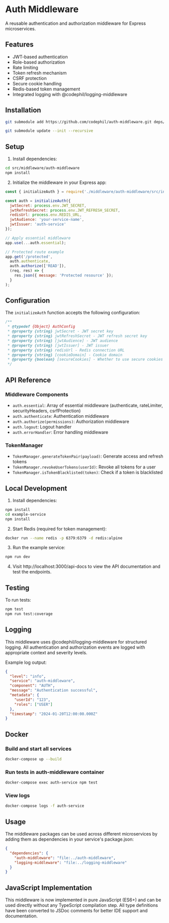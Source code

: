 # Auth Middleware

A reusable authentication and authorization middleware for Express microservices.

## Features

- JWT-based authentication
- Role-based authorization
- Rate limiting
- Token refresh mechanism
- CSRF protection
- Secure cookie handling
- Redis-based token management
- Integrated logging with @codephil/logging-middleware

## Installation

```bash
git submodule add https://github.com/codephil/auth-middleware.git deps/auth-middleware

git submodule update --init --recursive
```

## Setup

1. Install dependencies:

```bash
cd src/middleware/auth-middleware
npm install
```

2. Initialize the middleware in your Express app:

```javascript
const { initializeAuth } = require('./middleware/auth-middleware/src/index');

const auth = initializeAuth({
  jwtSecret: process.env.JWT_SECRET,
  jwtRefreshSecret: process.env.JWT_REFRESH_SECRET,
  redisUrl: process.env.REDIS_URL,
  jwtAudience: 'your-service-name',
  jwtIssuer: 'auth-service'
});

// Apply essential middleware
app.use(...auth.essential);

// Protected route example
app.get('/protected',
  auth.authenticate,
  auth.authorize(['READ']),
  (req, res) => {
    res.json({ message: 'Protected resource' });
  }
);
```

## Configuration

The `initializeAuth` function accepts the following configuration:

```javascript
/**
 * @typedef {Object} AuthConfig
 * @property {string} jwtSecret - JWT secret key
 * @property {string} jwtRefreshSecret - JWT refresh secret key
 * @property {string} [jwtAudience] - JWT audience
 * @property {string} [jwtIssuer] - JWT issuer
 * @property {string} redisUrl - Redis connection URL
 * @property {string} [cookieDomain] - Cookie domain
 * @property {boolean} [secureCookies] - Whether to use secure cookies
 */
```

## API Reference

### Middleware Components

- `auth.essential`: Array of essential middleware (authenticate, rateLimiter, securityHeaders, csrfProtection)
- `auth.authenticate`: Authentication middleware
- `auth.authorize(permissions)`: Authorization middleware
- `auth.logout`: Logout handler
- `auth.errorHandler`: Error handling middleware

### TokenManager

- `TokenManager.generateTokenPair(payload)`: Generate access and refresh tokens
- `TokenManager.revokeUserTokens(userId)`: Revoke all tokens for a user
- `TokenManager.isTokenBlacklisted(token)`: Check if a token is blacklisted

## Local Development

1. Install dependencies:
```bash
npm install
cd example-service
npm install
```

2. Start Redis (required for token management):
```bash
docker run --name redis -p 6379:6379 -d redis:alpine
```

3. Run the example service:
```bash
npm run dev
```

4. Visit http://localhost:3000/api-docs to view the API documentation and test the endpoints.

## Testing

To run tests:

```bash
npm test
npm run test:coverage
```

## Logging

This middleware uses @codephil/logging-middleware for structured logging. All authentication and authorization events are logged with appropriate context and severity levels.

Example log output:

```json
{
  "level": "info",
  "service": "auth-middleware",
  "component": "AUTH",
  "message": "Authentication successful",
  "metadata": {
    "userId": "123",
    "roles": ["USER"]
  },
  "timestamp": "2024-01-20T12:00:00.000Z"
}
```

## Docker

### Build and start all services
```bash
docker-compose up --build
```

### Run tests in auth-middleware container
```bash
docker-compose exec auth-service npm test
```

### View logs
```bash
docker-compose logs -f auth-service
```

## Usage

The middleware packages can be used across different microservices by adding them as dependencies in your service's package.json:

```json
{
  "dependencies": {
    "auth-middleware": "file:../auth-middleware",
    "logging-middleware": "file:../logging-middleware"
  }
}
```

## JavaScript Implementation

This middleware is now implemented in pure JavaScript (ES6+) and can be used directly without any TypeScript compilation step. All type definitions have been converted to JSDoc comments for better IDE support and documentation.
